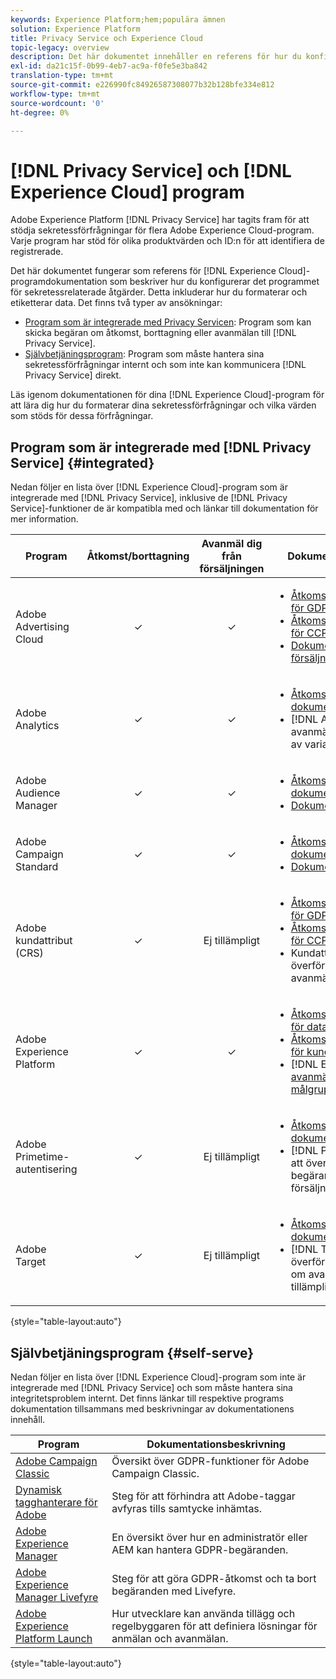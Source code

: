 ```yaml
---
keywords: Experience Platform;hem;populära ämnen
solution: Experience Platform
title: Privacy Service och Experience Cloud
topic-legacy: overview
description: Det här dokumentet innehåller en referens för hur du konfigurerar olika Experience Cloud-program för sekretessrelaterade åtgärder.
exl-id: da21c15f-0b99-4eb7-ac9a-f0fe5e3ba842
translation-type: tm+mt
source-git-commit: e226990fc84926587308077b32b128bfe334e812
workflow-type: tm+mt
source-wordcount: '0'
ht-degree: 0%

---
```


# [!DNL Privacy Service] och  [!DNL Experience Cloud] program

Adobe Experience Platform [!DNL Privacy Service] har tagits fram för att stödja sekretessförfrågningar för flera Adobe Experience Cloud-program. Varje program har stöd för olika produktvärden och ID:n för att identifiera de registrerade.

Det här dokumentet fungerar som referens för [!DNL Experience Cloud]-programdokumentation som beskriver hur du konfigurerar det programmet för sekretessrelaterade åtgärder. Detta inkluderar hur du formaterar och etiketterar data. Det finns två typer av ansökningar:

* [Program som är integrerade med Privacy Servicen](#integrated): Program som kan skicka begäran om åtkomst, borttagning eller avanmälan till  [!DNL Privacy Service].
* [Självbetjäningsprogram](#self-serve): Program som måste hantera sina sekretessförfrågningar internt och som inte kan kommunicera  [!DNL Privacy Service] direkt.

Läs igenom dokumentationen för dina [!DNL Experience Cloud]-program för att lära dig hur du formaterar dina sekretessförfrågningar och vilka värden som stöds för dessa förfrågningar.

## Program som är integrerade med [!DNL Privacy Service] {#integrated}

Nedan följer en lista över [!DNL Experience Cloud]-program som är integrerade med [!DNL Privacy Service], inklusive de [!DNL Privacy Service]-funktioner de är kompatibla med och länkar till dokumentation för mer information.

| Program | Åtkomst/borttagning | Avanmäl dig från försäljningen | Dokumentation och överväganden |
| --- | :---: | :---: | --- |
| Adobe Advertising Cloud | ✓ | ✓ | <ul><li>[Åtkomst/radering av dokumentation för GDPR](https://experienceleague.adobe.com/docs/advertising-cloud/privacy/ad-cloud-gdpr.html)</li><li>[Åtkomst-/borttagningsdokumentation för CCPA](https://experienceleague.adobe.com/docs/advertising-cloud/privacy/ad-cloud-ccpa-access-delete.html)</li><li>[Dokumentation för avanmälan av försäljning för CCPA](https://experienceleague.adobe.com/docs/advertising-cloud/privacy/ad-cloud-ccpa-opt-out-of-sale.html)</li></ul> |
| Adobe Analytics | ✓ | ✓ | <ul><li>[Åtkomst/borttagning av dokumentation](https://docs.adobe.com/content/help/en/analytics/admin/data-governance/an-gdpr-overview.html)</li><li>[!DNL Analytics] hanterar avanmälningsbegäranden med hjälp av variabler för  [sekretessrapportering](https://docs.adobe.com/content/help/en/analytics/admin/data-governance/consent-variables.html)</li></ul> |
| Adobe Audience Manager | ✓ | ✓ | <ul><li>[Åtkomst/borttagning av dokumentation](https://docs.adobe.com/content/help/en/audience-manager/user-guide/overview/data-privacy/data-privacy-requests.html)</li><li>[Dokumentation om avanmälan](https://docs.adobe.com/content/help/en/audience-manager/user-guide/features/declared-ids.html)</li></ul> |
| Adobe Campaign Standard | ✓ | ✓ | <ul><li>[Åtkomst/borttagning av dokumentation](https://experienceleague.adobe.com/docs/campaign-classic/using/getting-started/privacy/privacy-management.html?lang=sv)</li><li>[Dokumentation om avanmälan](../segmentation/honoring-opt-outs.md)</li></ul> |
| Adobe kundattribut (CRS) | ✓ | Ej tillämpligt | <ul><li>[Åtkomst/radering av dokumentation för GDPR](https://docs.adobe.com/content/help/sv-SE/core-services/interface/customer-attributes/gdpr.html)</li><li>[Åtkomst-/borttagningsdokumentation för CCPA](https://docs.adobe.com/content/help/sv-SE/core-services/interface/customer-attributes/ccpa.html)</li><li>Kundattribut har inte möjlighet att överföra data, och därför kan du inte avanmäla dig från försäljning.</li></ul> |
| Adobe Experience Platform | ✓ | ✓ | <ul><li>[Åtkomst/borttagningsdokumentation för datasjön](../catalog/privacy.md)</li><li>[Åtkomst/radering av dokumentation för kundprofil i realtid](../profile/privacy.md)</li><li>[!DNL Experience Platform] uppfyller  [avanmälningsbegäranden för målgruppssegment](../segmentation/honoring-opt-outs.md).</li></ul> |
| Adobe Primetime-autentisering | ✓ | Ej tillämpligt | <ul><li>[Åtkomst/borttagning av dokumentation](http://tve.helpdocsonline.com/how-to-make-a-privacy-request)</li><li>[!DNL Primetime] har inte möjlighet att överföra data, och därför är begäran om avanmälan från försäljning inte tillämplig.</li></ul> |
| Adobe Target | ✓ | Ej tillämpligt | <ul><li>[Åtkomst/borttagning av dokumentation](https://docs.adobe.com/content/help/en/target/using/implement-target/before-implement/privacy/cmp-privacy-and-general-data-protection-regulation.html)</li><li>[!DNL Target] har inte möjlighet att överföra data, och därför är begäran om avanmälan från försäljning inte tillämplig.</li></ul> |

{style=&quot;table-layout:auto&quot;}

## Självbetjäningsprogram {#self-serve}

Nedan följer en lista över [!DNL Experience Cloud]-program som inte är integrerade med [!DNL Privacy Service] och som måste hantera sina integritetsproblem internt. Det finns länkar till respektive programs dokumentation tillsammans med beskrivningar av dokumentationens innehåll.

| Program | Dokumentationsbeskrivning |
| ------- | ----------- |
| [Adobe Campaign Classic](https://docs.campaign.adobe.com/doc/AC/getting_started/EN/ACC_GDPR.html) | Översikt över GDPR-funktioner för Adobe Campaign Classic. |
| [Dynamisk tagghanterare för Adobe](https://docs.adobe.com/content/help/sv-SE/dtm/using/tools/opt-in.html) | Steg för att förhindra att Adobe-taggar avfyras tills samtycke inhämtas. |
| [Adobe Experience Manager](https://helpx.adobe.com/experience-manager/6-4/managing/using/gdpr-compliance.html) | En översikt över hur en administratör eller AEM kan hantera GDPR-begäranden. |
| [Adobe Experience Manager Livefyre](https://docs.adobe.com/content/help/en/livefyre/using/settings-other/privacy-requests/c-gdpr-compliance.html) | Steg för att göra GDPR-åtkomst och ta bort begäranden med Livefyre. |
| [Adobe Experience Platform Launch](https://docs.adobelaunch.com/client-side-information/deploy-javascript-tags-to-opt-in-to-launch) | Hur utvecklare kan använda tillägg och regelbyggaren för att definiera lösningar för anmälan och avanmälan. |

{style=&quot;table-layout:auto&quot;}
